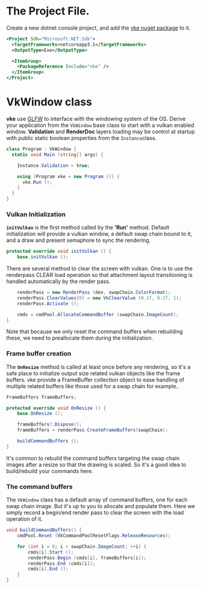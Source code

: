 # The Project File.
Create a new dotnet console project, and add the [vke nuget package](https://www.nuget.org/packages/vke) to it.

```xml
<Project Sdk="Microsoft.NET.Sdk">
  <TargetFrameworks>netcoreapp3.1</TargetFrameworks>
  <OutputType>Exe</OutputType>

  <ItemGroup>
    <PackageReference Include="vke" />
  </ItemGroup>
</Project>
```
# VkWindow class

**vke** use [GLFW](https://www.glfw.org/) to interface with the windowing system of the OS. Derive your application from the `VkWindow` base class to start with a vulkan enabled window. **Validation** and **RenderDoc** layers loading may be control at startup with public static boolean properties from the `Instance`class.

```csharp
class Program : VkWindow {
  static void Main (string[] args) {

    Instance.Validation = true;

    using (Program vke = new Program ()) {
      vke.Run ();
    }
  }
}
```

### Vulkan Initialization

**`initVulkan`** is the first method called by the **'Run'** method. Default initialization will provide a vulkan window, a default swap chain bound to it, and a draw and present semaphore to sync the rendering.
```csharp
protected override void initVulkan () {
    base.initVulkan ();
```
There are several method to clear the screen with vulkan. One is to use the renderpass CLEAR load operation so that attachment layout transitioning is handled automatically by the render pass.
```csharp
    renderPass = new RenderPass (dev, swapChain.ColorFormat);
    renderPass.ClearValues[0] = new VkClearValue (0.1f, 0.2f, 1);
    renderPass.Activate ();

    cmds = cmdPool.AllocateCommandBuffer (swapChain.ImageCount);
}
```

Note that because we only reset the command buffers when rebuilding these, we need to preallocate them during the initialization.

### Frame buffer creation

The **`OnResize`** method is called at least once before any rendering, so it's a safe place to initialize output size related vulkan objects like the frame buffers. vke provide a FrameBuffer collection object to ease handling of multiple related buffers like those used for a swap chain for example..
```csharp
FrameBuffers frameBuffers;

protected override void OnResize () {
	base.OnResize ();

	frameBuffers?.Dispose();
	frameBuffers = renderPass.CreateFrameBuffers(swapChain);

	buildCommandBuffers ();
}
```
It's common to rebuild the command buffers targeting the swap chain images after a resize so that the drawing is scaled. So it's a good idea to build/rebuild your commands here.



### The command buffers

The `VkWindow` class has a default array of command buffers, one for each swap chain image. But it's up to you to allocate and populate them.
Here we simply record a begin/end render pass to clear the screen with the load operation of it.

```csharp
void buildCommandBuffers() {
	cmdPool.Reset (VkCommandPoolResetFlags.ReleaseResources);

	for (int i = 0; i < swapChain.ImageCount; ++i) {
        cmds[i].Start ();
        renderPass.Begin (cmds[i], frameBuffers[i]);
        renderPass.End (cmds[i]);
        cmds[i].End ();
	}
}
```
